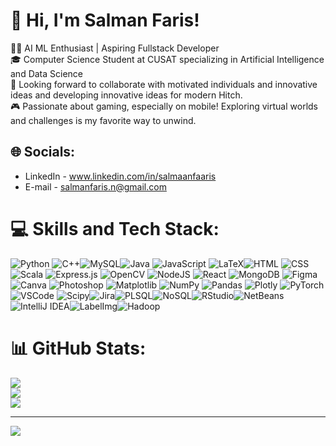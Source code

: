 # 💫 Hi, I'm Salman Faris!

👩‍💻 AI ML Enthusiast | Aspiring Fullstack Developer<br>🎓 Computer Science Student at CUSAT specializing in Artificial Intelligence and Data Science<br>🏢 Looking forward to collaborate with motivated individuals and innovative ideas and developing innovative ideas for modern Hitch.<br> 🎮 Passionate about gaming, especially on mobile! Exploring virtual worlds and challenges is my favorite way to unwind.

## 🌐 Socials:

- LinkedIn - www.linkedin.com/in/salmaanfaaris
- E-mail - salmanfaris.n@gmail.com

# 💻 Skills and Tech Stack:

![Python](https://img.shields.io/badge/python-3670A0?style=for-the-badge&logo=python&logoColor=ffdd54) ![C++](https://img.shields.io/badge/c++-%2300599C.svg?style=for-the-badge&logo=c%2B%2B&logoColor=white)![MySQL](https://img.shields.io/badge/mysql-4479A1.svg?style=for-the-badge&logo=mysql&logoColor=white)![Java](https://img.shields.io/badge/java-%23ED8B00.svg?style=for-the-badge&logo=openjdk&logoColor=white) ![JavaScript](https://img.shields.io/badge/javascript-%23323330.svg?style=for-the-badge&logo=javascript&logoColor=%23F7DF1E) ![LaTeX](https://img.shields.io/badge/latex-%23008080.svg?style=for-the-badge&logo=latex&logoColor=white)![HTML](https://img.shields.io/badge/html5-%23E34F26.svg?style=for-the-badge&logo=html5&logoColor=white) ![CSS](https://img.shields.io/badge/css-%23000000.svg?style=for-the-badge&logo=css&logoColor=white) ![Scala](https://img.shields.io/badge/scala-%23DC322F.svg?style=for-the-badge&logo=scala&logoColor=white) ![Express.js](https://img.shields.io/badge/express.js-%23404d59.svg?style=for-the-badge&logo=express&logoColor=%2361DAFB) ![OpenCV](https://img.shields.io/badge/opencv-%23white.svg?style=for-the-badge&logo=opencv&logoColor=white) ![NodeJS](https://img.shields.io/badge/node.js-6DA55F?style=for-the-badge&logo=node.js&logoColor=white) ![React](https://img.shields.io/badge/react-%2320232a.svg?style=for-the-badge&logo=react&logoColor=%2361DAFB) ![MongoDB](https://img.shields.io/badge/MongoDB-%234ea94b.svg?style=for-the-badge&logo=mongodb&logoColor=white) ![Figma](https://img.shields.io/badge/figma-%23F24E1E.svg?style=for-the-badge&logo=figma&logoColor=white) ![Canva](https://img.shields.io/badge/Canva-%2300C4CC.svg?style=for-the-badge&logo=Canva&logoColor=white) ![Photoshop](https://img.shields.io/badge/Photoshop-31A8FF?style=for-the-badge&logo=adobephotoshop&logoColor=white) ![Matplotlib](https://img.shields.io/badge/Matplotlib-%23ffffff.svg?style=for-the-badge&logo=Matplotlib&logoColor=black) ![NumPy](https://img.shields.io/badge/numpy-%23013243.svg?style=for-the-badge&logo=numpy&logoColor=white) ![Pandas](https://img.shields.io/badge/pandas-%23150458.svg?style=for-the-badge&logo=pandas&logoColor=white) ![Plotly](https://img.shields.io/badge/Plotly-%233F4F75.svg?style=for-the-badge&logo=plotly&logoColor=white) ![PyTorch](https://img.shields.io/badge/PyTorch-%23EE4C2C.svg?style=for-the-badge&logo=PyTorch&logoColor=white) ![VSCode](https://img.shields.io/badge/VS%20Code-007ACC?style=for-the-badge&logo=visualstudiocode&logoColor=white) ![Scipy](https://img.shields.io/badge/SciPy-%230C55A5.svg?style=for-the-badge&logo=scipy&logoColor=%white)![Jira](https://img.shields.io/badge/jira-%230A0FFF.svg?style=for-the-badge&logo=jira&logoColor=white)![PLSQL](https://img.shields.io/badge/PLSQL-4F5B0F?style=for-the-badge&logo=oracle&logoColor=white)![NoSQL](https://img.shields.io/badge/NoSQL-0097A1?style=for-the-badge&logo=nixos&logoColor=white)![RStudio](https://img.shields.io/badge/RStudio-75AADB?style=for-the-badge&logo=rstudio&logoColor=white)![NetBeans](https://img.shields.io/badge/NetBeans-6A4C2F?style=for-the-badge&logo=apache-netbeans&logoColor=white)![IntelliJ IDEA](https://img.shields.io/badge/IntelliJ_IDEA-000000?style=for-the-badge&logo=intellij-idea&logoColor=white)![LabelImg](https://img.shields.io/badge/LabelImg-FFB300?style=for-the-badge&logo=labelimg&logoColor=white)![Hadoop](https://img.shields.io/badge/Hadoop-4F5B0F?style=for-the-badge&logo=apache&logoColor=white)

# 📊 GitHub Stats:

![](https://github-readme-stats.vercel.app/api?username=Salmaan-Faaris&theme=dark&hide_border=false&include_all_commits=true&count_private=false)<br/>
![](https://github-readme-streak-stats.herokuapp.com/?user=Salmaan-Faaris&theme=dark&hide_border=false)<br/>
![](https://github-readme-stats.vercel.app/api/top-langs/?username=Salmaan-Faaris&theme=dark&hide_border=false&include_all_commits=true&count_private=false&layout=compact)

---

[![](https://visitcount.itsvg.in/api?id=Salman-Faris3090&icon=0&color=0)](https://visitcount.itsvg.in)

<!-- Proudly created with GPRM ( https://gprm.itsvg.in ) -->

<!--
**Salman-Faris3090/Salman-Faris3090** is a ✨ _special_ ✨ repository because its `README.md` (this file) appears on your GitHub profile.

Here are some ideas to get you started:

-  I’m currently working on ...
- 🌱 I’m currently learning ...
- 👯 I’m looking to collaborate on ...
- 🤔 I’m looking for help with ...
- 💬 Ask me about ...
- 📫 How to reach me: ...
- 😄 Pronouns: ...
- ⚡ Fun fact: ...
-->

